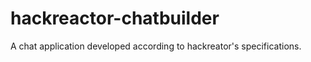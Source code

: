 hackreactor-chatbuilder
=======================

A chat application developed according to hackreator's specifications.
